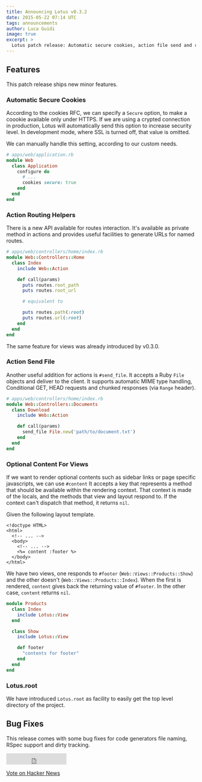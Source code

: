 ```yaml
---
title: Announcing Lotus v0.3.2
date: 2015-05-22 07:14 UTC
tags: announcements
author: Luca Guidi
image: true
excerpt: >
  Lotus patch release: Automatic secure cookies, action file send and routing helpers, optional contents for views, Lotus.root and bug fixes.
---
```


## Features

This patch release ships new minor features.

### Automatic Secure Cookies

According to the cookies RFC, we can specify a `Secure` option, to make a coookie available only under HTTPS.
If we are using a crypted connection in production, Lotus will automatically send this option to increase security level.
In development mode, where SSL is turned off, that value is omitted.

We can manually handle this setting, according to our custom needs.

```ruby
# apps/web/application.rb
module Web
  class Application
    configure do
      # ...
      cookies secure: true
    end
  end
end
```

### Action Routing Helpers

There is a new API available for routes interaction.
It's available as private method in actions and provides useful facilities to generate URLs for named routes.


```ruby
# apps/web/controllers/home/index.rb
module Web::Controllers::Home
  class Index
    include Web::Action

    def call(params)
      puts routes.root_path
      puts routes.root_url

      # equivalent to

      puts routes.path(:root)
      puts routes.url(:root)
    end
  end
end
```

The same feature for views was already introduced by v0.3.0.

### Action Send File

Another useful addition for actions is `#send_file`.
It accepts a Ruby `File` objects and deliver to the client.
It supports automatic MIME type handling, Conditional GET, HEAD requests and chunked responses (via `Range` header).


```ruby
# apps/web/controllers/home/index.rb
module Web::Controllers::Documents
  class Download
    include Web::Action

    def call(params)
      send_file File.new('path/to/document.txt')
    end
  end
end
```

### Optional Content For Views

If we want to render optional contents such as sidebar links or page specific javascripts, we can use `#content`
It accepts a key that represents a method that should be available within the rendering context.
That context is made of the locals, and the methods that view and layout respond to.
If the context can't dispatch that method, it returns `nil`.

Given the following layout template.

```erb
<!doctype HTML>
<html>
  <!-- ... -->
  <body>
    <!-- ... -->
    <%= content :footer %>
  </body>
</html>
```

We have two views, one responds to `#footer` (`Web::Views::Products::Show`) and the other doesn't (`Web::Views::Products::Index`).
When the first is rendered, `content` gives back the returning value of `#footer`.
In the other case, `content` returns `nil`.

```ruby
module Products
  class Index
    include Lotus::View
  end

  class Show
    include Lotus::View

    def footer
      "contents for footer"
    end
  end
end
```

### Lotus.root

We have introduced `Lotus.root` as facility to easily get the top level directory of the project.

## Bug Fixes

This release comes with some bug fixes for code generators file naming, RSpec support and dirty tracking.

<div style="display: inline">
  <iframe src="https://ghbtns.com/github-btn.html?user=lotus&repo=lotus&type=star&count=true&size=large" frameborder="0" scrolling="0" width="160px" height="30px"></iframe>

  <a href="https://news.ycombinator.com/submit" class="hn-button" data-title="Announcing Lotus v0.3.2" data-url="http://lotusrb.org/blog/2015/05/22/announcing-lotus-032.html" data-count="horizontal" data-style="facebook">Vote on Hacker News</a>
  <script type="text/javascript">var HN=[];HN.factory=function(e){return function(){HN.push([e].concat(Array.prototype.slice.call(arguments,0)))};},HN.on=HN.factory("on"),HN.once=HN.factory("once"),HN.off=HN.factory("off"),HN.emit=HN.factory("emit"),HN.load=function(){var e="hn-button.js";if(document.getElementById(e))return;var t=document.createElement("script");t.id=e,t.src="//hn-button.herokuapp.com/hn-button.js";var n=document.getElementsByTagName("script")[0];n.parentNode.insertBefore(t,n)},HN.load();</script>
  <script type="text/javascript">
    reddit_url = "http://lotusrb.org/blog/2015/05/22/announcing-lotus-032.html";
  </script>
  <script type="text/javascript" src="//www.redditstatic.com/button/button1.js"></script>
</div>
